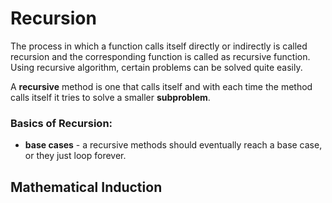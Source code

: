 # Recursion

The process in which a function calls itself directly or indirectly is called recursion and the corresponding function is called as recursive function. Using recursive algorithm, certain problems can be solved quite easily.

A __recursive__ method is one that calls itself and with each time the method calls itself it tries to solve a smaller __subproblem__.

### Basics of Recursion:
* __base cases__ - a recursive methods should eventually reach a base case, or they just loop forever.

## Mathematical Induction
